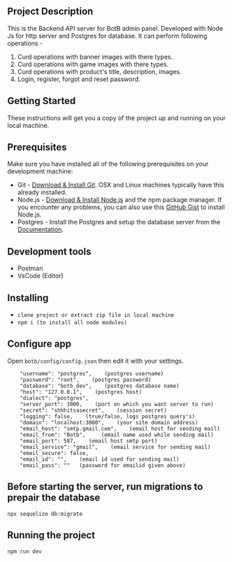## Project Description

This is the Backend API server for BotB admin panel. Developed with Node Js for http server and Postgres for database. It can perform following operations -
1. Curd operations with banner images with there types.
2. Curd operations with game images with there types.
3. Curd operations with product's title, description, images.
4. Login, register, forgot and reset password.

## Getting Started
These instructions will get you a copy of the project up and running on your local machine.

## Prerequisites
Make sure you have installed all of the following prerequisites on your development machine:
* Git - [Download & Install Git](https://git-scm.com/downloads). OSX and Linux machines typically have this already installed.
* Node.js - [Download & Install Node.js](https://nodejs.org/en/download/) and the npm package manager. If you encounter any problems, you can also use this [GitHub Gist](https://gist.github.com/isaacs/579814) to install Node.js.
* Postgres - Install the Postgres and setup the database server from the [Documentation](https://www.postgresql.org/docs/9.3/tutorial-install.html).

## Development tools 
- Postman
- VsCode (Editor)

## Installing
- `clone project or extract zip file in local machine`
- `npm i (to install all node modules)` 

## Configure app
Open `botb/config/config.json` then edit it with your settings.
```
    "username": "postgres",    (postgres username)
    "password": "root",    (postgres password)
    "database": "botb_dev",    (postgres database name)
    "host": "127.0.0.1",    (postgres host)
    "dialect": "postgres", 
    "server_port": 3000,    (port on which you want server to run)
    "secret": "shhhitsasecret",    (session secret)
    "logging": false,    (true/false, logs postgres query's)
    "domain": "localhost:3000",    (your site domain address)
    "email_host": "smtp.gmail.com",    (email host for sending mail)
    "email_from": "Botb",     (email name used while sending mail)
    "email_port": 587,    (email host smtp port)
    "email_service": "gmail",    (email service for sending mail)
    "email_secure": false,
    "email_id": "",    (email id used for sending mail)
    "email_pass": ""   (password for emailid given above)

```

## Before starting the server, run migrations to prepair the database
`npx sequelize db:migrate`

## Running the project
```
npm run dev
```
